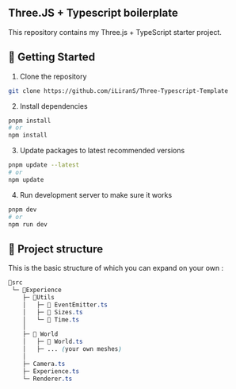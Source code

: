 
## Three.JS + Typescript boilerplate
This repository contains my Three.js + TypeScript starter project.  
## 🚀 Getting Started

 1. Clone the repository
```bash
git clone https://github.com/iLiranS/Three-Typescript-Template
```
2. Install dependencies
```bash
pnpm install 
# or
npm install
```
3. Update packages to latest recommended versions
```bash
pnpm update --latest
# or
npm update

```
4. Run development server to make sure it works
```bash
pnpm dev
# or
npm run dev

```
## 📂 Project structure
This is the basic structure of which you can expand on your own :
```css
📂src
 └─ 📂Experience
    ├─ 📂Utils
    │   ├─ 📄 EventEmitter.ts
    │   ├─ 📄 Sizes.ts
    │   └─ 📄 Time.ts
    │  
    ├─ 📂 World
    │   ├─ 📄 World.ts
    │   ├─ ... (your own meshes)
    │
    ├─ Camera.ts
    ├─ Experience.ts
    └─ Renderer.ts


```